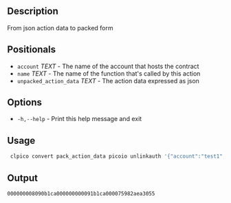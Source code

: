 ## Description
From json action data to packed form

## Positionals
- `account` _TEXT_ - The name of the account that hosts the contract
- `name` _TEXT_ - The name of the function that's called by this action
- `unpacked_action_data` _TEXT_ - The action data expressed as json

## Options

- `-h,--help` - Print this help message and exit

## Usage
```sh
 clpico convert pack_action_data picoio unlinkauth '{"account":"test1", "code":"test2", "type":"picoiopicoio"}'
```

## Output


```console
000000008090b1ca000000000091b1ca000075982aea3055
```
